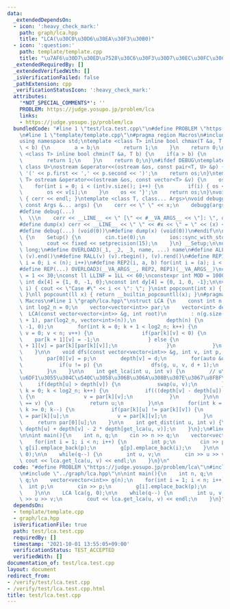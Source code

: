 ```yaml
---
data:
  _extendedDependsOn:
  - icon: ':heavy_check_mark:'
    path: graph/lca.hpp
    title: "LCA(\u30C0\u30D6\u30EA\u30F3\u30B0)"
  - icon: ':question:'
    path: template/template.cpp
    title: "\u7AF6\u30D7\u30ED\u7528\u30C6\u30F3\u30D7\u30EC\u30FC\u30C8"
  _extendedRequiredBy: []
  _extendedVerifiedWith: []
  _isVerificationFailed: false
  _pathExtension: cpp
  _verificationStatusIcon: ':heavy_check_mark:'
  attributes:
    '*NOT_SPECIAL_COMMENTS*': ''
    PROBLEM: https://judge.yosupo.jp/problem/lca
    links:
    - https://judge.yosupo.jp/problem/lca
  bundledCode: "#line 1 \"test/lca.test.cpp\"\n#define PROBLEM \"https://judge.yosupo.jp/problem/lca\"\
    \n#line 1 \"template/template.cpp\"\n#pragma region Macros\n#include <bits/stdc++.h>\n\
    using namespace std;\ntemplate <class T> inline bool chmax(T &a, T b) {\n    if(a\
    \ < b) {\n        a = b;\n        return 1;\n    }\n    return 0;\n}\ntemplate\
    \ <class T> inline bool chmin(T &a, T b) {\n    if(a > b) {\n        a = b;\n\
    \        return 1;\n    }\n    return 0;\n}\n#ifdef DEBUG\ntemplate <class T,\
    \ class U>\nostream &operator<<(ostream &os, const pair<T, U> &p) {\n    os <<\
    \ '(' << p.first << ',' << p.second << ')';\n    return os;\n}\ntemplate <class\
    \ T> ostream &operator<<(ostream &os, const vector<T> &v) {\n    os << '{';\n\
    \    for(int i = 0; i < (int)v.size(); i++) {\n        if(i) { os << ','; }\n\
    \        os << v[i];\n    }\n    os << '}';\n    return os;\n}\nvoid debugg()\
    \ { cerr << endl; }\ntemplate <class T, class... Args>\nvoid debugg(const T &x,\
    \ const Args &... args) {\n    cerr << \" \" << x;\n    debugg(args...);\n}\n\
    #define debug(...)                                                           \
    \  \\\n    cerr << __LINE__ << \" [\" << #__VA_ARGS__ << \"]: \", debugg(__VA_ARGS__)\n\
    #define dump(x) cerr << __LINE__ << \" \" << #x << \" = \" << (x) << endl\n#else\n\
    #define debug(...) (void(0))\n#define dump(x) (void(0))\n#endif\n\nstruct Setup\
    \ {\n    Setup() {\n        cin.tie(0);\n        ios::sync_with_stdio(false);\n\
    \        cout << fixed << setprecision(15);\n    }\n} __Setup;\n\nusing ll = long\
    \ long;\n#define OVERLOAD3(_1, _2, _3, name, ...) name\n#define ALL(v) (v).begin(),\
    \ (v).end()\n#define RALL(v) (v).rbegin(), (v).rend()\n#define REP1(i, n) for(int\
    \ i = 0; i < (n); i++)\n#define REP2(i, a, b) for(int i = (a); i < int(b); i++)\n\
    #define REP(...) OVERLOAD3(__VA_ARGS__, REP2, REP1)(__VA_ARGS__)\nconst int INF\
    \ = 1 << 30;\nconst ll LLINF = 1LL << 60;\nconstexpr int MOD = 1000000007;\nconst\
    \ int dx[4] = {1, 0, -1, 0};\nconst int dy[4] = {0, 1, 0, -1};\n\nvoid Case(int\
    \ i) { cout << \"Case #\" << i << \": \"; }\nint popcount(int x) { return __builtin_popcount(x);\
    \ }\nll popcount(ll x) { return __builtin_popcountll(x); }\n#pragma endregion\
    \ Macros\n#line 1 \"graph/lca.hpp\"\nstruct LCA {\n    const int n = 0;\n    const\
    \ int log2_n = 0;\n    vector<vector<int>> par;\n    vector<int> depth;\n\n  \
    \  LCA(const vector<vector<int>> &g, int root)\n        : n(g.size()), log2_n(log2(n)\
    \ + 1), par(log2_n, vector<int>(n)),\n          depth(n) {\n        dfs(g, root,\
    \ -1, 0);\n        for(int k = 0; k + 1 < log2_n; k++) {\n            for(int\
    \ v = 0; v < n; v++) {\n                if(par[k][v] < 0) {\n                \
    \    par[k + 1][v] = -1;\n                } else {\n                    par[k\
    \ + 1][v] = par[k][par[k][v]];\n                }\n            }\n        }\n\
    \    }\n\n    void dfs(const vector<vector<int>> &g, int v, int p, int d) {\n\
    \        par[0][v] = p;\n        depth[v] = d;\n        for(auto &u : g[v]) {\n\
    \            if(u != p) {\n                dfs(g, u, v, d + 1);\n            }\n\
    \        }\n    }\n\n    int get_lca(int u, int v) {\n        // u\u3068v\u306E\
    \u6DF1\u3055\u304C\u540C\u3058\u306B\u306A\u308B\u307E\u3067\u8FBF\u308B\n   \
    \     if(depth[u] > depth[v]) {\n            swap(u, v);\n        }\n        for(int\
    \ k = 0; k < log2_n; k++) {\n            if(((depth[v] - depth[u]) >> k) & 1)\
    \ {\n                v = par[k][v];\n            }\n        }\n\n        if(u\
    \ == v) {\n            return u;\n        }\n\n        for(int k = log2_n - 1;\
    \ k >= 0; k--) {\n            if(par[k][u] != par[k][v]) {\n                u\
    \ = par[k][u];\n                v = par[k][v];\n            }\n        }\n   \
    \     return par[0][u];\n    }\n\n    int get_dist(int u, int v) {\n        return\
    \ depth[u] + depth[v] - 2 * depth[get_lca(u, v)];\n    }\n};\n#line 4 \"test/lca.test.cpp\"\
    \n\nint main(){\n    int n, q;\n    cin >> n >> q;\n    vector<vector<int>> g(n);\n\
    \    for(int i = 1; i < n; i++) {\n        int p;\n        cin >> p;\n       \
    \ g[i].emplace_back(p);\n        g[p].emplace_back(i);\n    }\n\n    LCA lca(g,\
    \ 0);\n\n    while(q--) {\n        int u, v;\n        cin >> u >> v;\n       \
    \ cout << lca.get_lca(u, v) << endl;\n    }\n}\n"
  code: "#define PROBLEM \"https://judge.yosupo.jp/problem/lca\"\n#include \"../template/template.cpp\"\
    \n#include \"../graph/lca.hpp\"\n\nint main(){\n    int n, q;\n    cin >> n >>\
    \ q;\n    vector<vector<int>> g(n);\n    for(int i = 1; i < n; i++) {\n      \
    \  int p;\n        cin >> p;\n        g[i].emplace_back(p);\n        g[p].emplace_back(i);\n\
    \    }\n\n    LCA lca(g, 0);\n\n    while(q--) {\n        int u, v;\n        cin\
    \ >> u >> v;\n        cout << lca.get_lca(u, v) << endl;\n    }\n}"
  dependsOn:
  - template/template.cpp
  - graph/lca.hpp
  isVerificationFile: true
  path: test/lca.test.cpp
  requiredBy: []
  timestamp: '2021-10-01 13:55:05+09:00'
  verificationStatus: TEST_ACCEPTED
  verifiedWith: []
documentation_of: test/lca.test.cpp
layout: document
redirect_from:
- /verify/test/lca.test.cpp
- /verify/test/lca.test.cpp.html
title: test/lca.test.cpp
---
```


